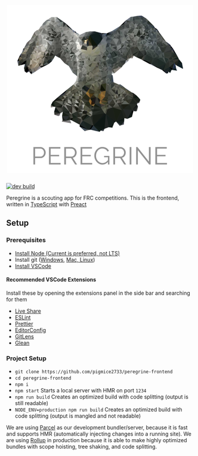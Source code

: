 <h1 align="center"><img src="https://raw.githubusercontent.com/Pigmice2733/peregrine-logo/master/logo-with-text.png" alt="Peregrine"></h1>

[![dev build](https://img.shields.io/circleci/project/github/Pigmice2733/peregrine-frontend/dev.svg)](https://circleci.com/gh/Pigmice2733/peregrine-frontend/tree/dev)

Peregrine is a scouting app for FRC competitions. This is the frontend, written in [TypeScript](https://www.typescriptlang.org/) with [Preact](https://preactjs.com/)

## Setup

### Prerequisites

- [Install Node (Current is preferred, not LTS)](https://nodejs.org/en/download/current/)
- Install git ([Windows](https://gitforwindows.org/), [Mac, Linux](https://git-scm.com/downloads))
- [Install VSCode](https://code.visualstudio.com/Download)

#### Recommended VSCode Extensions

Install these by opening the extensions panel in the side bar and searching for them

- [Live Share](https://marketplace.visualstudio.com/items?itemName=MS-vsliveshare.vsliveshare)
- [ESLint](https://marketplace.visualstudio.com/items?itemName=dbaeumer.vscode-eslint)
- [Prettier](https://marketplace.visualstudio.com/items?itemName=esbenp.prettier-vscode)
- [EditorConfig](https://marketplace.visualstudio.com/items?itemName=EditorConfig.EditorConfig)
- [GitLens](https://marketplace.visualstudio.com/items?itemName=eamodio.gitlens)
- [Glean](https://marketplace.visualstudio.com/items?itemName=wix.glean)

### Project Setup

- `git clone https://github.com/pigmice2733/peregrine-frontend`
- `cd peregrine-frontend`
- `npm i`
- `npm start` Starts a local server with HMR on port `1234`
- `npm run build` Creates an optimized build with code splitting (output is still readable)
- `NODE_ENV=production npm run build` Creates an optimized build with code splitting (output is mangled and not readable)

We are using [Parcel](https://parceljs.org/) as our development bundler/server, because it is fast and supports HMR (automatically injecting changes into a running site). We are using [Rollup](https://rollupjs.org) in production because it is able to make highly optimized bundles with scope hoisting, tree shaking, and code splitting.
